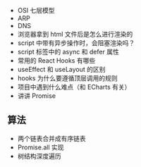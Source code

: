 - OSI 七层模型
- ARP
- DNS
- 浏览器拿到 html 文件后是怎么进行渲染的
- script 中带有异步操作时，会阻塞渲染吗？
- script 标签中的 async 和 defer 属性
- 常用的 React Hooks 有哪些
- useEffect 和 useLayout 的区别
- hooks 为什么要遵循顶层调用的规则
- 项目中遇到什么难点（和 ECharts 有关）
- 讲讲 Promise

## 算法
- 两个链表合并成有序链表
- Promise.all 实现
- 树结构深度遍历